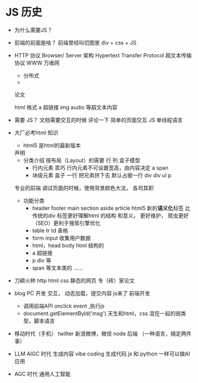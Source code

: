 # JS 历史

- 为什么需要JS？
- 前端的前面是啥？
   前端曾经叫切图崽
   div + css + JS
- HTTP 协议
   Browser/ Server 架构
   Hypertext Transfer Protocol 超文本传输协议
   WWW 万维网
   - 分布式
   - <!DOCTYPE html>
   论文
   <div>
        <title>马斯克推行的第一性原理</title>
   </div>
   html 格式
   a 超链接
   img  audio 等超文本内容

- 需要 JS？
  文档需要交互的时候
  评论一下
  简单的页面交互
  JS 单线程语言

- 大厂必考html 知识
   - html5 是html的最新版本
   <!DOCTYPE html> 声明
   - 分类介绍
     按布局（Layout）的需要 行 列
     盒子模型
     - 行内元素 乖巧
       行内元素不可设置宽高，由内容决定
       a span
     - 块级元素 盒子 一行 把兄弟挤下去
       默认占据一行 div
        div
        ul
        p 

    专业的前端 调试页面的时候，使用背景颜色大法，
    各司其职 

   - 功能分类
     - header footer main section  aside 
        article html5 新的**语义化**标签
        比传统的div  标签更好理解html 的结构
        和意义， 更好维护， 爬虫更好（SEO）更利于搜索引擎优化
     - table tr td 表格
     - form input 收集用户数据
     - html，head body html 结构的
     - a 超链接
     - p div 等
     - span 等文本类的
     ......
- 刀耕火种
    http html css
    静态的网页 专（砖）家论文
- blog PC 开发
   交互， 动态加载，提交内容
   js来了
   前端开发
   - 调用前端API
   onclick event ,执行js
   - document.getElementById('msg')
   天生和html，css 混在一起的弱类型，脚本语言
- 移动时代（手机）
   twitter 新浪微博，微信
   node 后端 （一种语言，搞定两件事）
- LLM AIGC 时代 生成内容
   vibe coding  生成代码
   js 和 python 一样可以做AI应用
- AGC 时代
   通用人工智能
